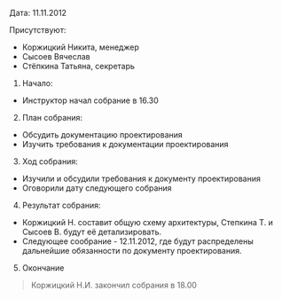 Дата: 11.11.2012

Присутствуют:

  * Коржицкий Никита, менеджер
  * Сысоев Вячеслав
  * Стёпкина Татьяна, секретарь

1. Начало:

  * Инструктор начал собрание в 16.30

2. План собрания:

  * Обсудить документацию проектирования
  * Изучить требования к документации проектирования

3. Ход собрания:

  * Изучили и обсудили требования к документу проектирования
  * Оговорили дату следующего собрания

4. Результат собрания:

  * Коржицкий Н. составит общую схему архитектуры, Степкина Т. и Сысоев В. будут её детализировать.
  * Следующее сообрание - 12.11.2012, где будут распределены дальнейшие обязанности по документу проектирования.

5. Окончание

> Коржицкий Н.И. закончил собрания в 18.00
